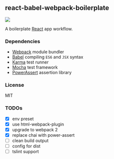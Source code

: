 ## react-babel-webpack-boilerplate
![](https://travis-ci.org/tommytroylin/react-babel-webpack-boilerplate.svg?branch=master)

A boilerplate [React](http://facebook.github.io/react/) app workflow.

### Dependencies
* [Webpack](http://webpack.github.io/) module bundler
* [Babel](https://babeljs.io/) compiling `ES6` and `JSX` syntax
* [Karma](http://karma-runner.github.io/) test runner
* [Mocha](http://mochajs.org/) test framework
* [PowerAssert](https://github.com/power-assert-js/power-assert) assertion library

### License
MIT


### TODOs
* [x] env preset
* [x] use html-webpack-plugin
* [x] upgrade to webpack 2
* [x] replace chai with power-assert
* [ ] clean build output
* [ ] config for dist
* [ ] tslint support
